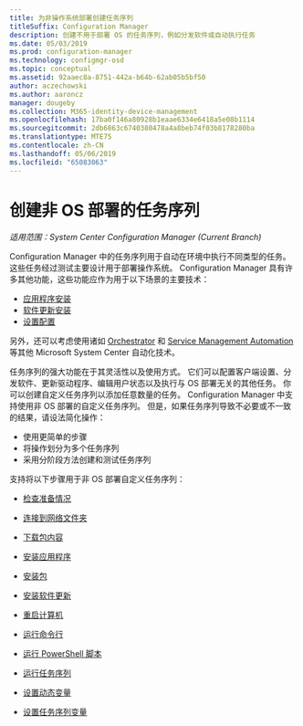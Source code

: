 ```yaml
---
title: 为非操作系统部署创建任务序列
titleSuffix: Configuration Manager
description: 创建不用于部署 OS 的任务序列，例如分发软件或自动执行任务
ms.date: 05/03/2019
ms.prod: configuration-manager
ms.technology: configmgr-osd
ms.topic: conceptual
ms.assetid: 92aaec8a-8751-442a-b64b-62ab05b5bf50
author: aczechowski
ms.author: aaroncz
manager: dougeby
ms.collection: M365-identity-device-management
ms.openlocfilehash: 17ba0f146a80928b1eaae6334e6418a5e08b1114
ms.sourcegitcommit: 2db6863c6740380478a4a8beb74f03b8178280ba
ms.translationtype: MTE75
ms.contentlocale: zh-CN
ms.lasthandoff: 05/06/2019
ms.locfileid: "65083063"
---
```

# <a name="create-a-task-sequence-for-non-os-deployments"></a>创建非 OS 部署的任务序列

*适用范围：System Center Configuration Manager (Current Branch)*

Configuration Manager 中的任务序列用于自动在环境中执行不同类型的任务。 这些任务经过测试主要设计用于部署操作系统。 Configuration Manager 具有许多其他功能，这些功能应作为用于以下场景的主要技术：

- [应用程序安装](/sccm/apps/understand/introduction-to-application-management)
- [软件更新安装](/sccm/sum/understand/software-updates-introduction)
- [设置配置](/sccm/compliance/understand/ensure-device-compliance)

另外，还可以考虑使用诸如 [Orchestrator](https://docs.microsoft.com/system-center/orchestrator/) 和 [Service Management Automation](https://docs.microsoft.com/system-center/sma/) 等其他 Microsoft System Center 自动化技术。  

任务序列的强大功能在于其灵活性以及使用方式。 它们可以配置客户端设置、分发软件、更新驱动程序、编辑用户状态以及执行与 OS 部署无关的其他任务。 你可以创建自定义任务序列以添加任意数量的任务。 Configuration Manager 中支持使用非 OS 部署的自定义任务序列。 但是，如果任务序列导致不必要或不一致的结果，请设法简化操作：

- 使用更简单的步骤
- 将操作划分为多个任务序列
- 采用分阶段方法创建和测试任务序列

支持将以下步骤用于非 OS 部署自定义任务序列：  

- [检查准备情况](/sccm/osd/understand/task-sequence-steps#BKMK_CheckReadiness)  

- [连接到网络文件夹](/sccm/osd/understand/task-sequence-steps#BKMK_ConnectToNetworkFolder)  

- [下载包内容](/sccm/osd/understand/task-sequence-steps#BKMK_DownloadPackageContent)  

- [安装应用程序](/sccm/osd/understand/task-sequence-steps#BKMK_InstallApplication)  

- [安装包](/sccm/osd/understand/task-sequence-steps#BKMK_InstallPackage)  

- [安装软件更新](/sccm/osd/understand/task-sequence-steps#BKMK_InstallSoftwareUpdates)  

- [重启计算机](/sccm/osd/understand/task-sequence-steps#BKMK_RestartComputer)  

- [运行命令行](/sccm/osd/understand/task-sequence-steps#BKMK_RunCommandLine)  

- [运行 PowerShell 脚本](/sccm/osd/understand/task-sequence-steps#BKMK_RunPowerShellScript)  

- [运行任务序列](/sccm/osd/understand/task-sequence-steps#child-task-sequence)  

- [设置动态变量](/sccm/osd/understand/task-sequence-steps#BKMK_SetDynamicVariables)  

- [设置任务序列变量](/sccm/osd/understand/task-sequence-steps#BKMK_SetTaskSequenceVariable)  
